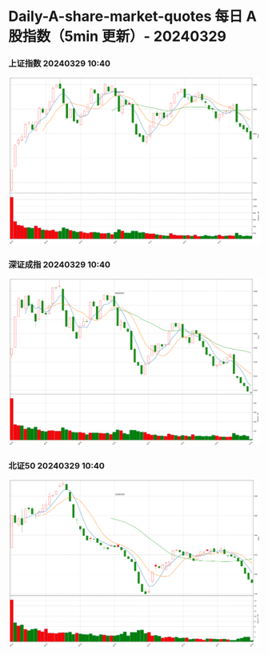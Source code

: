 
# Daily-A-share-market-quotes 每日 A 股指数（5min 更新）- 20240329

### 上证指数 20240329 10:40
![](./fig/2024/3/20240329-sh000001.png)

### 深证成指 20240329 10:40
![](./fig/2024/3/20240329-sz399001.png)

### 北证50 20240329 10:40
![](./fig/2024/3/20240329-bj899050.png)
